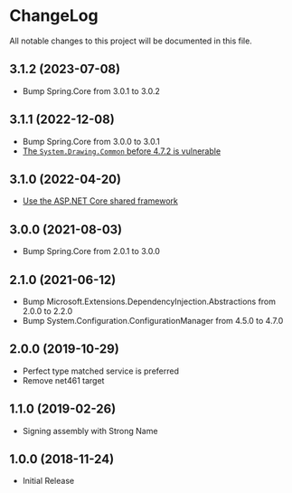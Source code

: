 # ChangeLog

All notable changes to this project will be documented in this file.

## 3.1.2 (2023-07-08)

- Bump Spring.Core from 3.0.1 to 3.0.2

## 3.1.1 (2022-12-08)

- Bump Spring.Core from 3.0.0 to 3.0.1
- [The `System.Drawing.Common` before 4.7.2 is vulnerable](https://github.com/advisories/GHSA-rxg9-xrhp-64gj)

## 3.1.0 (2022-04-20)

- [Use the ASP.NET Core shared framework](https://docs.microsoft.com/aspnet/core/fundamentals/target-aspnetcore#use-the-aspnet-core-shared-framework)

## 3.0.0 (2021-08-03)

- Bump Spring.Core from 2.0.1 to 3.0.0

## 2.1.0 (2021-06-12)

- Bump Microsoft.Extensions.DependencyInjection.Abstractions from 2.0.0 to 2.2.0
- Bump System.Configuration.ConfigurationManager from 4.5.0 to 4.7.0

## 2.0.0 (2019-10-29)

- Perfect type matched service is preferred
- Remove net461 target

## 1.1.0 (2019-02-26)

- Signing assembly with Strong Name

## 1.0.0 (2018-11-24)

- Initial Release
